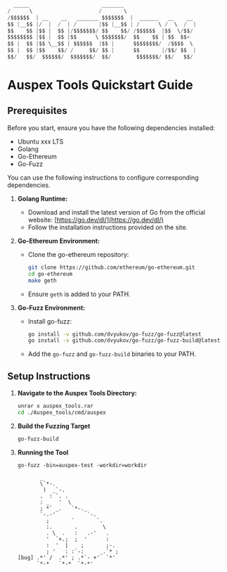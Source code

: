 ```python
  _____                       _______                                       /\_____/\
/      \                     /       \                                     /  o   o  \
/$$$$$$  | __    __   _______ $$$$$$$  |  ______   __    __               ( ==  ^  == )
$$ |__$$ |/  |  /  | /       |$$ |__$$ | /      \ /  \  /  |               )         (
$$    $$ |$$ |  $$ |/$$$$$$$/ $$    $$/ /$$$$$$  |$$  \/$$/               (           )
$$$$$$$$ |$$ |  $$ |$$      \ $$$$$$$/  $$    $$ | $$  $$<               ( (  )   (  ) ) 
$$ |  $$ |$$ \__$$ | $$$$$$  |$$ |      $$$$$$$$/  /$$$$  \             (__(__)___(__)__)
$$ |  $$ |$$    $$/ /     $$/ $$ |      $$       |/$$/ $$  |                     \\
$$/   $$/  $$$$$$/  $$$$$$$/  $$/        $$$$$$$/ $$/   $$/                       \\=======//
```


# Auspex Tools Quickstart Guide

## Prerequisites

Before you start, ensure you have the following dependencies installed:

- Ubuntu xxx LTS
- Golang
- Go-Ethereum
- Go-Fuzz

You can use the following instructions to configure corresponding dependencies.

1. **Golang Runtime:**
   - Download and install the latest version of Go from the official website: [https://go.dev/dl/](https://go.dev/dl/)
   - Follow the installation instructions provided on the site.

2. **Go-Ethereum Environment:**
   - Clone the go-ethereum repository:
     ```sh
     git clone https://github.com/ethereum/go-ethereum.git
     cd go-ethereum
     make geth
     ```
   - Ensure `geth` is added to your PATH.

3. **Go-Fuzz Environment:**
   - Install go-fuzz:
     ```sh
     go install -v github.com/dvyukov/go-fuzz/go-fuzz@latest
     go install -v github.com/dvyukov/go-fuzz/go-fuzz-build@latest
     ```
   - Add the `go-fuzz` and `go-fuzz-build` binaries to your PATH.

## Setup Instructions

1. **Navigate to the Auspex Tools Directory:**
   ```sh
   unrar x auspex_tools.rar
   cd ./Auspex_tools/cmd/auspex
   ```

2. **Build the Fuzzing Target**
   ```sh
   go-fuzz-build
   ```

3. **Running the Tool**
   ```shell
   go-fuzz -bin=auspex-test -workdir=workdir
   ```
   ```shell
          _                        
          \`*-.                    
           )  _`-.                 
          .  : `. .                
          : _   '  \               
          ; *` _.   `*-._          
          `-.-'          `-.       
            ;       `       `.     
            :.       .        \    
            . \  .   :   .-'   .   
            '  `+.;  ;  '      :   
            :  '  |    ;       ;-. 
            ; '   : :`-:     _.`* ;
   [bug] .*' /  .*' ; .*`- +'  `*' 
         `*-*   `*-*  `*-*'
   ```
